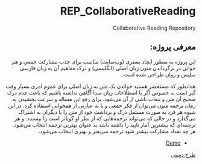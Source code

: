 <div dir="rtl">

# REP_CollaborativeReading

Collaborative Reading Repository

## معرفی پروژه:

این پروژه به منظور ایجاد بستری (وب‌سایت) مناسب برای جذب مشارکت جمعی و هم خوانی در برگرداندن متون زبان اصلی (انگلیسی) و درک مفاهیم آن به زبان فارسی سلیس و روان طراحی شده است.

همانطور که مستحضر هستید خواندن یک متن به زبان اصلی برای عموم امری بسیار وقت گیر است به خصوص اگر با اصطلاحات زبان مبدا آگاهی نداشته باشیم که باعث عدم درک صحیح آن متن و تبعات ناشی از آن می‌شود. برای رفع این مساله و سرعت بخشیدن به زمان ترجمه متون می‌توان از فکر جمعی و یا به عبارتی از همخوانی استفاده کرد. در این شیوه هر فرد به صورت مستقل درک و برداشت خود از متن را با دیگران به اشتراک می‌گذارد و در حالی که می‌تواند ترجمه‌هایی که از نظر او گویاتر است را بپسندد. و هر ترجمه‌ای که بیشترین آمار تایید را داشته باشد به عنوان بهترین ترجمه انتخاب می‌شود. هر چه تعداد مشارکت بیشتر شود ترجمه سریعتر و بهتری انتخاب می‌شود. 

- [Demo](http://kharazmsoft.com/login)

[طرح دستی](https://alirazavi-edu.github.io/REP_CollaborativeReading/prototype.pdf)

</div>
